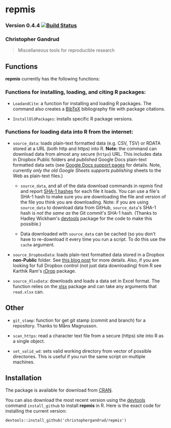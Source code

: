 repmis
===

### Version 0.4.4 [![Build Status](https://travis-ci.org/christophergandrud/repmis.png)](https://travis-ci.org/christophergandrud/repmis)

### Christopher Gandrud

> Miscellaneous tools for reproducible research

## Functions

**repmis** currently has the following functions:

### Functions for installing, loading, and citing R packages:

- `LoadandCite`: a function for installing and loading R packages. The command
also creates a [BibTeX](http://en.wikipedia.org/wiki/BibTeX) bibliography file
with package citations.

- `InstallOldPackages`: installs specific R package versions.

### Functions for loading data into R from the internet:

- `source_data`: loads plain-text formatted data (e.g. CSV, TSV) or RDATA stored
at a URL (both http and https) into R. **Note:** the command can download data
from almost any secure (`https`) URL. This includes data in Dropbox Public
folders and *published* Google Docs plain-text formatted data sets (see
[Google Docs support pages](http://support.google.com/drive/bin/answer.py?hl=en&answer=37579)
for details. Note, currently *only the old Google Sheets supports publishing*
sheets to the Web as plain-text files.)

  - `source_data`, and all of the data download commands in *repmis* find and
report [SHA-1 hashes](http://en.wikipedia.org/wiki/SHA-1) for each file it loads.
You can use a file's SHA-1 hash to make sure you are downloading the file and
version of the file you think you are downloading. Note: if you are using
`source_data` to download data from GitHub, `source_data`'s SHA-1 hash is *not
the same as* the Git commit's SHA-1 hash. (Thanks to Hadley Wickham's
[devtools](https://github.com/hadley/devtools) package for the code to make this
possible.)

  - Data downloaded with `source_data` can be cached (so you don't have to
re-download it every time you run a script. To do this use the `cache` argument.

- `source_DropboxData`: loads plain-text formatted data stored in a Dropbox
**non-Public** folder. See
[this blog post](http://christophergandrud.blogspot.com/2013/04/dropbox-r-data.html)
for more details. Also, if you are looking for full Dropbox control (not just
data downloading) from R see Karthik Ram's
[rDrop](https://github.com/karthikram/rDrop) package.

- `source_XlsxData`: downloads and loads a data set in Excel format. The
function relies on the
[xlsx](http://cran.r-project.org/web/packages/xlsx/index.html) package and can
take any arguments that `read.xlsx` can.

## Other

- `git_stamp`: function for get git stamp (commit and branch) for a repository.
Thanks to Måns Magnusson.

- `scan_https`: read a character text file from a secure (https) site into R as
a single object.

- `set_valid_wd`: sets valid working directory from vector of possible
directories. This is useful if you run the same script on multiple machines.

## Installation

The package is available for download from
[CRAN](http://cran.r-project.org/web/packages/repmis/).

You can also download the most recent version using the
[devtools](https://github.com/hadley/devtools) command `install_github` to
install **repmis** in R. Here is the exact code for installing the current
version:

```{S}
devtools::install_github('christophergandrud/repmis')
```
